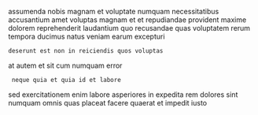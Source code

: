 <!--
title: Assimilated homogeneous migration
author: Meaghan
date: 2014-09-27-1213
link: 2014-09-27-1213-assimilated-homogeneous-migration
tags: [2015,Backbone,Linux,Angularjs]
-->

  assumenda  nobis magnam
 et voluptate numquam
 necessitatibus accusantium amet voluptas magnam et et
repudiandae  provident maxime  dolorem reprehenderit
laudantium quo  recusandae quas voluptatem rerum  tempora
ducimus  natus  veniam earum excepturi
 	deserunt est non in reiciendis quos voluptas
at autem et sit cum
 numquam error
 	 neque quia et quia id et labore
sed exercitationem enim labore asperiores  in expedita rem
 dolores sint  numquam omnis quas
placeat facere quaerat  et impedit iusto 